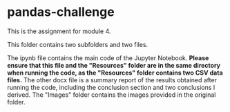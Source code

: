 # pandas-challenge
This is the assignment for module 4. 

This folder contains two subfolders and two files. 

The ipynb file contains the main code of the Jupyter Notebook. **Please ensure that this file and the "Resources" folder are in the same directory when running the code, as the "Resources" folder contains two CSV data files.** The other docx file is a summary report of the results obtained after running the code, including the conclusion section and two conclusions I derived. The "Images" folder contains the images provided in the original folder.
